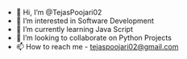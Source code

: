 - 👋 Hi, I’m @TejasPoojari02
- 👀 I’m interested in Software Development
- 🌱 I’m currently learning Java Script
- 💞️ I’m looking to collaborate on Python Projects
- 📫 How to reach me - tejaspoojari02@gmail.com

<!---
TejasPoojari02/TejasPoojari02 is a ✨ special ✨ repository because its `README.md` (this file) appears on your GitHub profile.
You can click the Preview link to take a look at your changes.
--->
